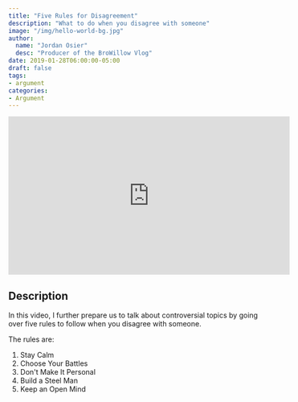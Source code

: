 ```yaml
---
title: "Five Rules for Disagreement"
description: "What to do when you disagree with someone"
image: "/img/hello-world-bg.jpg"
author:
  name: "Jordan Osier"
  desc: "Producer of the BroWillow Vlog"
date: 2019-01-28T06:00:00-05:00
draft: false
tags:
- argument
categories:
- Argument
---
```


<div class="post-video">
<iframe align="center" width="560" height="315" src="https://www.youtube.com/embed/T6ulWqlua0Y" frameborder="0" allow="accelerometer; autoplay; encrypted-media; gyroscope; picture-in-picture" allowfullscreen></iframe>
</div>

## Description

In this video, I further prepare us to talk about controversial topics by going over five rules to follow when you disagree with someone. 

The rules are:

1. Stay Calm
2. Choose Your Battles
3. Don't Make It Personal
4. Build a Steel Man
5. Keep an Open Mind